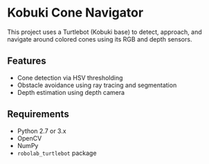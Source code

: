# Kobuki Cone Navigator

This project uses a Turtlebot (Kobuki base) to detect, approach, and navigate around colored cones using its RGB and depth sensors.

## Features
- Cone detection via HSV thresholding
- Obstacle avoidance using ray tracing and segmentation
- Depth estimation using depth camera

## Requirements
- Python 2.7 or 3.x
- OpenCV
- NumPy
- `robolab_turtlebot` package
